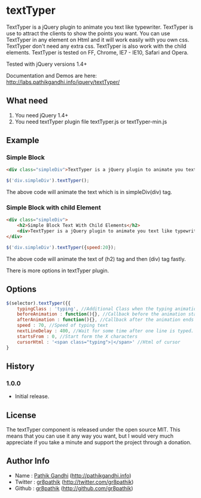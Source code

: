 textTyper
=========

TextTyper is a jQuery plugin to animate you text like typewriter. TextTyper is use to attract the clients to show the points you want. You can use TextTyper in any element on Html and it will work easily with you own css. TextTyper don't need any extra css. TextTyper is also work with the child elements. TextTyper is tested on FF, Chrome, IE7 - IE10, Safari and Opera.

Tested with jQuery versions 1.4+

Documentation and Demos are here: http://labs.pathikgandhi.info/jquery/textTyper/

## What need

1. You need jQuery 1.4+ 
2. You need textTyper plugin file textTyper.js or textTyper-min.js

## Example
### Simple Block
```html
<div class="simpleDiv">TextTyper is a jQuery plugin to animate you text like typewriter.</div>
```
```javascript
$('div.simpleDiv').textTyper();
```
The above code will animate the text which is in simpleDiv(div) tag.

### Simple Block with child Element
```html
<div class="simpleDiv">
	<h2>Simple Block Text With Child Elements</h2>
	<div>TextTyper is a jQuery plugin to animate you text like typewriter.</div>
</div>
```
```javascript
$('div.simpleDiv').textTyper({speed:20});
```
The above code will animate the text of (h2) tag and then (div) tag fastly.

There is more options in textTyper plugin.
## Options
```javascript
$(selector).textTyper({{
	typingClass : 'typing', //Additional Class when the typing animation is running
	beforeAnimation : function(){}, //Callback before the animation starts
	afterAnimation : function(){}, //Callback after the animation ends
	speed : 70, //Speed of typing text
	nextLineDelay : 400, //Wait for some time after one line is typed.
	startsFrom : 0, //Start form the X characters
	cursorHtml : '<span class="typing">|</span>' //Html of cursor
}
```

## History
### 1.0.0
* Initial release.

## License
The textTyper component is released under the open source MIT. This means that you can use it any way you want, but I would very much appreciate if you take a minute and support the project through a donation.

## Author Info
* Name : [Pathik Gandhi](http://pathikgandhi.info) (http://pathikgandhi.info)
* Twitter : [gr8pathik](http://twitter.com/gr8pathik) (http://twitter.com/gr8pathik)
* Github : [gr8pathik](http://github.com/gr8pathik) (http://github.com/gr8pathik)